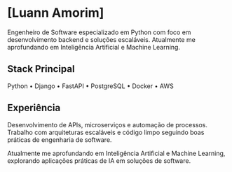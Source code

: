 # [Luann Amorim]

Engenheiro de Software especializado em Python com foco em desenvolvimento backend e soluções escaláveis. Atualmente me aprofundando em Inteligência Artificial e Machine Learning.

## Stack Principal

Python • Django • FastAPI • PostgreSQL • Docker • AWS

## Experiência

Desenvolvimento de APIs, microserviços e automação de processos. Trabalho com arquiteturas escaláveis e código limpo seguindo boas práticas de engenharia de software.

Atualmente me aprofundando em Inteligência Artificial e Machine Learning, explorando aplicações práticas de IA em soluções de software.
